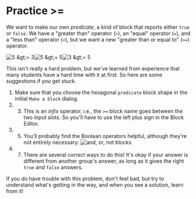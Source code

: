 # Practice &gt;=

We want to make our own _predicate_, a kind of block that reports either `true` or `false`. We have a "greater than" operator \(`>`\), an "equal" operator \(`=`\), and a "less than" operator \(`<`\), but we want a new "greater than or equal to" \(`>=`\) operator.

![5 &amp;gt;= 3](https://beautyjoy.github.io/bjc-r/img/prog/5ge3.png)![5 &amp;gt;=
	5](https://beautyjoy.github.io/bjc-r/img/prog/5ge5.png)![3 &amp;gt;= 5](https://beautyjoy.github.io/bjc-r/img/prog/3ge5.png)

This isn't really a hard problem, but we've learned from experience that many students have a hard time with it at first. So here are some suggestions if you get stuck.

1. Make sure that you choose the hexagonal `predicate` block shape in the initial `Make a block` dialog.
2. 3. This is an _infix_ operator, i.e., the `>=` block name goes between the two input slots. So you'll have to use the left plus sign in the Block Editor.
4. 5. You'll probably find the Boolean operators helpful, although they're not entirely necessary:  ![and, or, not blocks](https://beautyjoy.github.io/bjc-r/img/prog/Booleans.png)
6. 7. There are several correct ways to do this! It's okay if your answer is different from another group's answer, as long as it gives the right `true` and `false` answers.

If you _do_ have trouble with this problem, don't feel bad, but try to understand what's getting in the way, and when you see a solution, learn from it!

